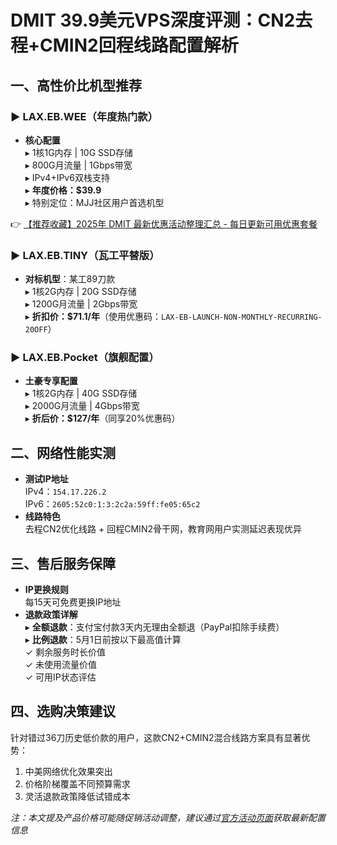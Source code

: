 # DMIT 39.9美元VPS深度评测：CN2去程+CMIN2回程线路配置解析

## 一、高性价比机型推荐

### ▶ LAX.EB.WEE（年度热门款）
- **核心配置**  
  ▸ 1核1G内存 | 10G SSD存储  
  ▸ 800G月流量 | 1Gbps带宽  
  ▸ IPv4+IPv6双栈支持  
  ▸ **年度价格：$39.9**  
  ▸ 特别定位：MJJ社区用户首选机型  

👉 [【推荐收藏】2025年 DMIT 最新优惠活动整理汇总 - 每日更新可用优惠套餐](https://bit.ly/dmit_coupon)

### ▶ LAX.EB.TINY（瓦工平替版）
- **对标机型**：某工89刀款  
  ▸ 1核2G内存 | 20G SSD存储  
  ▸ 1200G月流量 | 2Gbps带宽  
  ▸ **折扣价：$71.1/年**（使用优惠码：`LAX-EB-LAUNCH-NON-MONTHLY-RECURRING-20OFF`）

### ▶ LAX.EB.Pocket（旗舰配置）
- **土豪专享配置**  
  ▸ 1核2G内存 | 40G SSD存储  
  ▸ 2000G月流量 | 4Gbps带宽  
  ▸ **折后价：$127/年**（同享20%优惠码）

## 二、网络性能实测
- **测试IP地址**  
  IPv4：`154.17.226.2`  
  IPv6：`2605:52c0:1:3:2c2a:59ff:fe05:65c2`
- **线路特色**  
  去程CN2优化线路 + 回程CMIN2骨干网，教育网用户实测延迟表现优异

## 三、售后服务保障
- **IP更换规则**  
  每15天可免费更换IP地址
- **退款政策详解**  
  ▸ **全额退款**：支付宝付款3天内无理由全额退（PayPal扣除手续费）  
  ▸ **比例退款**：5月1日前按以下最高值计算  
  ✓ 剩余服务时长价值  
  ✓ 未使用流量价值  
  ✓ 可用IP状态评估

## 四、选购决策建议
针对错过36刀历史低价款的用户，这款CN2+CMIN2混合线路方案具有显著优势：
1. 中美网络优化效果突出
2. 价格阶梯覆盖不同预算需求
3. 灵活退款政策降低试错成本

*注：本文提及产品价格可能随促销活动调整，建议通过[官方活动页面](https://bit.ly/dmit_coupon)获取最新配置信息*